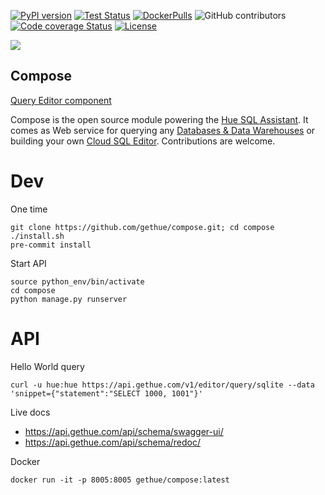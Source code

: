 [![PyPI version](https://badge.fury.io/py/gethue.svg)](https://badge.fury.io/py/gethue)
[![Test Status](https://github.com/gethue/compose/workflows/Python%20CI/badge.svg?branch=master)](https://github.com/gethue/compose/actions?query=Python%20CI)
[![DockerPulls](https://img.shields.io/docker/pulls/gethue/compose.svg)](https://registry.hub.docker.com/u/gethue/compose/)
![GitHub contributors](https://img.shields.io/github/contributors-anon/gethue/compose.svg)
[![Code coverage Status](https://codecov.io/gh/gethue/compose/branch/master/graph/badge.svg)](https://codecov.io/gh/gethue/compose)
[![License](https://img.shields.io/github/license/mashape/apistatus.svg)](https://pypi.org/project/gethue/)

<kbd><img src="https://raw.githubusercontent.com/gethue/compose/master/docs/images/compose_button.png"/></kbd>

Compose
-------

[Query Editor component](https://docs.gethue.com/developer/components/scratchpad/)

Compose is the open source module powering the [Hue SQL Assistant](http://gethue.com). It comes as Web service for querying any [Databases & Data Warehouses](https://docs.gethue.com/administrator/configuration/connectors/) or building your own [Cloud SQL Editor](https://docs.gethue.com/developer/components/). Contributions are welcome.

# Dev

One time

    git clone https://github.com/gethue/compose.git; cd compose
    ./install.sh
    pre-commit install

Start API

    source python_env/bin/activate
    cd compose
    python manage.py runserver

# API

Hello World query

    curl -u hue:hue https://api.gethue.com/v1/editor/query/sqlite --data 'snippet={"statement":"SELECT 1000, 1001"}'

Live docs

* https://api.gethue.com/api/schema/swagger-ui/
* https://api.gethue.com/api/schema/redoc/

Docker

    docker run -it -p 8005:8005 gethue/compose:latest

